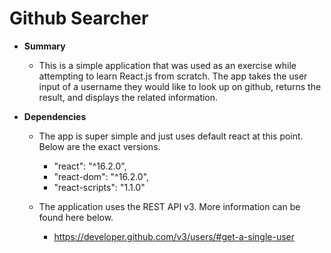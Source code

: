 # Github Searcher
* __Summary__
    * This is a simple application that was used as an exercise while attempting to learn React.js from scratch. The app takes the user input of a username they would like to look up on github, returns the result, and displays the related information.

* __Dependencies__
    * The app is super simple and just uses default react at this point. Below are the exact versions.
        * "react": "^16.2.0",
        * "react-dom": "^16.2.0",
        * "react-scripts": "1.1.0"

    * The application uses the REST API v3. More information can be found here below.
        * https://developer.github.com/v3/users/#get-a-single-user